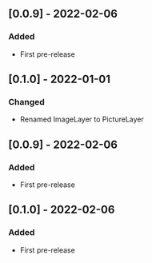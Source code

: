 ## [0.0.9] - 2022-02-06
### Added
- First pre-release
## [0.1.0] - 2022-01-01
### Changed
- Renamed ImageLayer to PictureLayer

## [0.0.9] - 2022-02-06
### Added
- First pre-release
## [0.1.0] - 2022-02-06
### Added
- First pre-release

